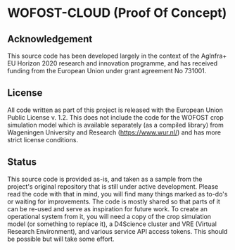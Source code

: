# WOFOST-CLOUD (Proof Of Concept)

## Acknowledgement
This source code has been developed largely in the context of the AgInfra+
EU Horizon 2020 research and innovation programme, and has received funding
from the European Union under grant agreement No 731001.

## License
All code written as part of this project is released with the European Union
Public License v. 1.2. This does not include the code for the WOFOST crop 
simulation model which is available separately (as a compiled library) from
Wageningen University and Research (https://www.wur.nl/) and has more strict
license conditions.

## Status
This source code is provided as-is, and taken as a sample from the project's
original repository that is still under active development. Please read the
code with that in mind, you will find many things marked as to-do's or waiting
for improvements. The code is mostly shared so that parts of it can be re-used
and serve as inspiration for future work. To create an operational system from
it, you will need a copy of the crop simulation model (or something to replace
it), a D4Science cluster and VRE (Virtual Research Environment), and various
service API access tokens. This should be possible but will take some effort.
